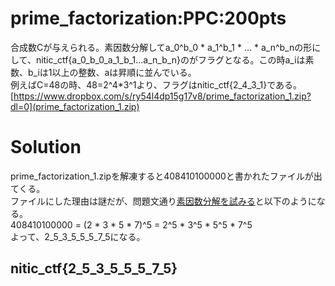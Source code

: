 # prime_factorization:PPC:200pts
合成数Cが与えられる。素因数分解してa_0^b_0 * a_1^b_1 * … * a_n^b_nの形にして、nitic_ctf{a_0_b_0_a_1_b_1…a_n_b_n}のがフラグとなる。この時a_iは素数、b_iは1以上の整数、aは昇順に並んでいる。  
例えばC=48の時、48=2^4*3^1より、フラグはnitic_ctf{2_4_3_1}である。  
[https://www.dropbox.com/s/ry54l4dp15g17v8/prime_factorization_1.zip?dl=0](prime_factorization_1.zip)  

# Solution
prime_factorization_1.zipを解凍すると408410100000と書かれたファイルが出てくる。  
ファイルにした理由は謎だが、問題文通り[素因数分解を試みる](http://factordb.com/index.php?query=408410100000)と以下のようになる。  
408410100000 = (2 * 3 * 5 * 7)^5 = 2^5 * 3^5 * 5^5 * 7^5  
よって、2_5_3_5_5_5_7_5になる。  

## nitic_ctf{2_5_3_5_5_5_7_5}